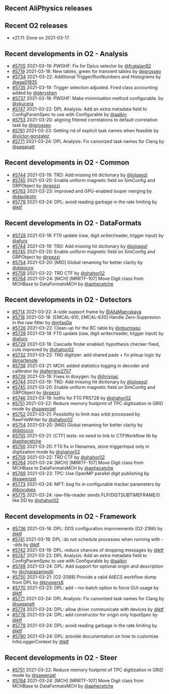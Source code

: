 ## Recent AliPhysics releases
## Recent O2 releases
- v21.11: Done on 2021-03-17.
## Recent developments in O2 - Analysis
- [#5705](https://github.com/AliceO2Group/AliceO2/pull/5705) 2021-03-19: PWGHF: Fix for Dplus selector by [@fcatalan92](https://github.com/fcatalan92)
- [#5719](https://github.com/AliceO2Group/AliceO2/pull/5719) 2021-03-18: New tables, green for transient tables by [@jgrosseo](https://github.com/jgrosseo)
- [#5734](https://github.com/AliceO2Group/AliceO2/pull/5734) 2021-03-22: Additional Trigger/RunNumbers and Histograms by [@aga01935](https://github.com/aga01935)
- [#5735](https://github.com/AliceO2Group/AliceO2/pull/5735) 2021-03-19: Trigger selection adjusted. Fired class accounting added by [@ekryshen](https://github.com/ekryshen)
- [#5737](https://github.com/AliceO2Group/AliceO2/pull/5737) 2021-03-19: PWGHF: Make minimisation method configurable. by [@vkucera](https://github.com/vkucera)
- [#5747](https://github.com/AliceO2Group/AliceO2/pull/5747) 2021-03-22: DPL Analysis: Add an extra metadata field to ConfigParamSpec to use with Configurable by [@aalkin](https://github.com/aalkin)
- [#5753](https://github.com/AliceO2Group/AliceO2/pull/5753) 2021-03-20: aligning filtered correlations to default correlation task by [@jgrosseo](https://github.com/jgrosseo)
- [#5761](https://github.com/AliceO2Group/AliceO2/pull/5761) 2021-03-23: Getting rid of explicit task names when feasible by [@victor-gonzalez](https://github.com/victor-gonzalez)
- [#5771](https://github.com/AliceO2Group/AliceO2/pull/5771) 2021-03-24: DPL Analysis: Fix canonized task names for Clang by [@saganatt](https://github.com/saganatt)
## Recent developments in O2 - Common
- [#5744](https://github.com/AliceO2Group/AliceO2/pull/5744) 2021-03-19: TRD: Add missing hit dictionary by [@jolopezl](https://github.com/jolopezl)
- [#5745](https://github.com/AliceO2Group/AliceO2/pull/5745) 2021-03-20: Enable uniform magnetic field on SimConfig and GRPObject by [@rpezzi](https://github.com/rpezzi)
- [#5763](https://github.com/AliceO2Group/AliceO2/pull/5763) 2021-03-23: Improved and GPU-enabled looper merging by [@davidrohr](https://github.com/davidrohr)
- [#5779](https://github.com/AliceO2Group/AliceO2/pull/5779) 2021-03-24: DPL: avoid reading garbage in the rate limiting by [@ktf](https://github.com/ktf)
## Recent developments in O2 - DataFormats
- [#5728](https://github.com/AliceO2Group/AliceO2/pull/5728) 2021-03-18: FT0 update (raw, digit writer/reader, trigger input) by [@afurs](https://github.com/afurs)
- [#5744](https://github.com/AliceO2Group/AliceO2/pull/5744) 2021-03-19: TRD: Add missing hit dictionary by [@jolopezl](https://github.com/jolopezl)
- [#5745](https://github.com/AliceO2Group/AliceO2/pull/5745) 2021-03-20: Enable uniform magnetic field on SimConfig and GRPObject by [@rpezzi](https://github.com/rpezzi)
- [#5754](https://github.com/AliceO2Group/AliceO2/pull/5754) 2021-03-20: [MID] Global renaming for better clarity by [@dstocco](https://github.com/dstocco)
- [#5759](https://github.com/AliceO2Group/AliceO2/pull/5759) 2021-03-22: TRD CTF by [@shahor02](https://github.com/shahor02)
- [#5764](https://github.com/AliceO2Group/AliceO2/pull/5764) 2021-03-24: [MCH] [MRRTF-107] Move Digit class from MCHBase to DataFormatsMCH by [@aphecetche](https://github.com/aphecetche)
## Recent developments in O2 - Detectors
- [#5714](https://github.com/AliceO2Group/AliceO2/pull/5714) 2021-03-22:  A-side support frame by [@AllaMaevskaya](https://github.com/AllaMaevskaya)
- [#5718](https://github.com/AliceO2Group/AliceO2/pull/5718) 2021-03-18:     [EMCAL-610, EMCAL-630] Handle Zero-Suppresion in the raw fitter by [@mfasDa](https://github.com/mfasDa)
- [#5726](https://github.com/AliceO2Group/AliceO2/pull/5726) 2021-03-22: Clean-up for the BC table by [@nburmaso](https://github.com/nburmaso)
- [#5728](https://github.com/AliceO2Group/AliceO2/pull/5728) 2021-03-18: FT0 update (raw, digit writer/reader, trigger input) by [@afurs](https://github.com/afurs)
- [#5729](https://github.com/AliceO2Group/AliceO2/pull/5729) 2021-03-18: Cascade finder enabled: hypothesis checker fixed, cuts improved by [@shahor02](https://github.com/shahor02)
- [#5732](https://github.com/AliceO2Group/AliceO2/pull/5732) 2021-03-22: TRD digitizer: add shared pads + fix pileup logic by [@martenole](https://github.com/martenole)
- [#5738](https://github.com/AliceO2Group/AliceO2/pull/5738) 2021-03-21: MCH: added statistics logging in decoder and calibrator by [@aferrero2707](https://github.com/aferrero2707)
- [#5739](https://github.com/AliceO2Group/AliceO2/pull/5739) 2021-03-19: Fixes in doxygen: by [@ihrivnac](https://github.com/ihrivnac)
- [#5744](https://github.com/AliceO2Group/AliceO2/pull/5744) 2021-03-19: TRD: Add missing hit dictionary by [@jolopezl](https://github.com/jolopezl)
- [#5745](https://github.com/AliceO2Group/AliceO2/pull/5745) 2021-03-20: Enable uniform magnetic field on SimConfig and GRPObject by [@rpezzi](https://github.com/rpezzi)
- [#5746](https://github.com/AliceO2Group/AliceO2/pull/5746) 2021-03-19: hotfix for FT0 PR5728 by [@shahor02](https://github.com/shahor02)
- [#5751](https://github.com/AliceO2Group/AliceO2/pull/5751) 2021-03-22: Reduce memory footprint of TPC digitization in GRID mode by [@sawenzel](https://github.com/sawenzel)
- [#5752](https://github.com/AliceO2Group/AliceO2/pull/5752) 2021-03-21: Possibility to limit max orbit processed by RawFileWriter by [@shahor02](https://github.com/shahor02)
- [#5754](https://github.com/AliceO2Group/AliceO2/pull/5754) 2021-03-20: [MID] Global renaming for better clarity by [@dstocco](https://github.com/dstocco)
- [#5755](https://github.com/AliceO2Group/AliceO2/pull/5755) 2021-03-21: [CTF] tests: no need to link to CTFWorkflow lib by [@aphecetche](https://github.com/aphecetche)
- [#5756](https://github.com/AliceO2Group/AliceO2/pull/5756) 2021-03-20: FT0 fix in filenames, store triggerInput only in digitization mode by [@shahor02](https://github.com/shahor02)
- [#5759](https://github.com/AliceO2Group/AliceO2/pull/5759) 2021-03-22: TRD CTF by [@shahor02](https://github.com/shahor02)
- [#5764](https://github.com/AliceO2Group/AliceO2/pull/5764) 2021-03-24: [MCH] [MRRTF-107] Move Digit class from MCHBase to DataFormatsMCH by [@aphecetche](https://github.com/aphecetche)
- [#5769](https://github.com/AliceO2Group/AliceO2/pull/5769) 2021-03-23: TPC: Use OpenMP parallel digit publishing by [@sawenzel](https://github.com/sawenzel)
- [#5773](https://github.com/AliceO2Group/AliceO2/pull/5773) 2021-03-24: MFT: bug fix in configurable tracker parameters by [@bovulpes](https://github.com/bovulpes)
- [#5775](https://github.com/AliceO2Group/AliceO2/pull/5775) 2021-03-24: raw-file-reader sends FLP/DISTSUBTIMEFRAME/0 like DD by [@shahor02](https://github.com/shahor02)
## Recent developments in O2 - Framework
- [#5736](https://github.com/AliceO2Group/AliceO2/pull/5736) 2021-03-18: DPL: DDS configuration improvements (O2-2166) by [@ktf](https://github.com/ktf)
- [#5741](https://github.com/AliceO2Group/AliceO2/pull/5741) 2021-03-19: DPL: do not schedule processes when running with --dds by [@ktf](https://github.com/ktf)
- [#5742](https://github.com/AliceO2Group/AliceO2/pull/5742) 2021-03-19: DPL: reduce chances of dropping messages by [@ktf](https://github.com/ktf)
- [#5747](https://github.com/AliceO2Group/AliceO2/pull/5747) 2021-03-22: DPL Analysis: Add an extra metadata field to ConfigParamSpec to use with Configurable by [@aalkin](https://github.com/aalkin)
- [#5749](https://github.com/AliceO2Group/AliceO2/pull/5749) 2021-03-24: DPL: Add support for optional origin and description by [@chiarazampolli](https://github.com/chiarazampolli)
- [#5750](https://github.com/AliceO2Group/AliceO2/pull/5750) 2021-03-21: [O2-2088] Provide a valid AliECS workflow dump from DPL by [@knopers8](https://github.com/knopers8)
- [#5770](https://github.com/AliceO2Group/AliceO2/pull/5770) 2021-03-23: DPL: add --no-batch option to force GUI usage by [@ktf](https://github.com/ktf)
- [#5771](https://github.com/AliceO2Group/AliceO2/pull/5771) 2021-03-24: DPL Analysis: Fix canonized task names for Clang by [@saganatt](https://github.com/saganatt)
- [#5774](https://github.com/AliceO2Group/AliceO2/pull/5774) 2021-03-24: DPL: allow driver communicate with devices by [@ktf](https://github.com/ktf)
- [#5776](https://github.com/AliceO2Group/AliceO2/pull/5776) 2021-03-24: DPL: add constructor for origin only InputSpec by [@ktf](https://github.com/ktf)
- [#5779](https://github.com/AliceO2Group/AliceO2/pull/5779) 2021-03-24: DPL: avoid reading garbage in the rate limiting by [@ktf](https://github.com/ktf)
- [#5780](https://github.com/AliceO2Group/AliceO2/pull/5780) 2021-03-24: DPL: provide documentation on how to customise InfoLoggerContext by [@ktf](https://github.com/ktf)
## Recent developments in O2 - Steer
- [#5751](https://github.com/AliceO2Group/AliceO2/pull/5751) 2021-03-22: Reduce memory footprint of TPC digitization in GRID mode by [@sawenzel](https://github.com/sawenzel)
- [#5764](https://github.com/AliceO2Group/AliceO2/pull/5764) 2021-03-24: [MCH] [MRRTF-107] Move Digit class from MCHBase to DataFormatsMCH by [@aphecetche](https://github.com/aphecetche)
